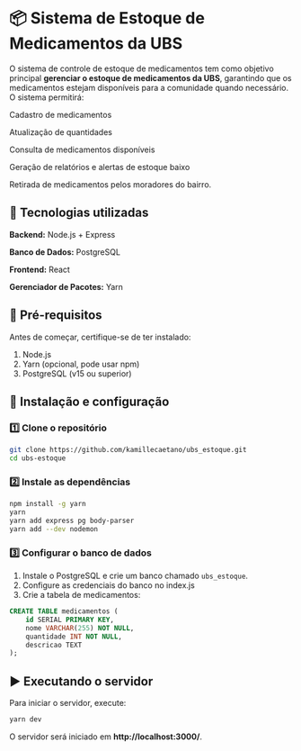 # 📦 Sistema de Estoque de Medicamentos da UBS
O sistema de controle de estoque de medicamentos tem como objetivo principal **gerenciar o estoque de medicamentos da UBS**, garantindo que os medicamentos estejam disponíveis para a comunidade quando necessário. O sistema permitirá:  

Cadastro de medicamentos  

Atualização de quantidades  

Consulta de medicamentos disponíveis  

Geração de relatórios e alertas de estoque baixo  

Retirada de medicamentos pelos moradores do bairro.  


## 🚀 Tecnologias utilizadas
**Backend:** Node.js + Express 

**Banco de Dados:** PostgreSQL

**Frontend:** React

**Gerenciador de Pacotes:** Yarn

## 📄 Pré-requisitos
Antes de começar, certifique-se de ter instalado:
1. Node.js
2. Yarn (opcional, pode usar npm)
3. PostgreSQL (v15 ou superior)

## 📌 Instalação e configuração

### 1️⃣ **Clone o repositório**
```bash
git clone https://github.com/kamillecaetano/ubs_estoque.git
cd ubs-estoque
```

### 2️⃣ **Instale as dependências**
```bash
npm install -g yarn
yarn
yarn add express pg body-parser 
yarn add --dev nodemon
```

### 3️⃣ **Configurar o banco de dados**
1. Instale o PostgreSQL e crie um banco chamado `ubs_estoque`.
2. Configure as credenciais do banco no index.js
3. Crie a tabela de medicamentos:
```sql
CREATE TABLE medicamentos (
    id SERIAL PRIMARY KEY,
    nome VARCHAR(255) NOT NULL,
    quantidade INT NOT NULL,
    descricao TEXT
);
```
## ▶️ Executando o servidor
Para iniciar o servidor, execute:
```bash
yarn dev
```
O servidor será iniciado em **http://localhost:3000/**.
